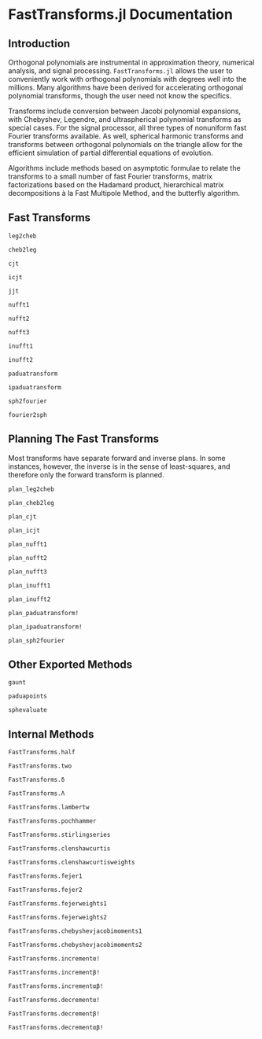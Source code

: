 # FastTransforms.jl Documentation

## Introduction

Orthogonal polynomials are instrumental in approximation theory, numerical analysis, and signal processing. `FastTransforms.jl` allows the user to conveniently work with orthogonal polynomials with degrees well into the millions. Many algorithms have been derived for accelerating orthogonal polynomial transforms, though the user need not know the specifics.

Transforms include conversion between Jacobi polynomial expansions, with Chebyshev, Legendre, and ultraspherical polynomial transforms as special cases. For the signal processor, all three types of nonuniform fast Fourier transforms available. As well, spherical harmonic transforms and transforms between orthogonal polynomials on the triangle allow for the efficient simulation of partial differential equations of evolution.

Algorithms include methods based on asymptotic formulae to relate the transforms to a small number of fast Fourier transforms, matrix factorizations based on the Hadamard product, hierarchical matrix decompositions à la Fast Multipole Method, and the butterfly algorithm.

## Fast Transforms

```@docs
leg2cheb
```

```@docs
cheb2leg
```

```@docs
cjt
```

```@docs
icjt
```

```@docs
jjt
```

```@docs
nufft1
```

```@docs
nufft2
```

```@docs
nufft3
```

```@docs
inufft1
```

```@docs
inufft2
```

```@docs
paduatransform
```

```@docs
ipaduatransform
```

```@docs
sph2fourier
```

```@docs
fourier2sph
```

## Planning The Fast Transforms

Most transforms have separate forward and inverse plans. In some instances, however, the inverse is in the sense of least-squares, and therefore only the forward transform is planned.

```@docs
plan_leg2cheb
```

```@docs
plan_cheb2leg
```

```@docs
plan_cjt
```

```@docs
plan_icjt
```

```@docs
plan_nufft1
```

```@docs
plan_nufft2
```

```@docs
plan_nufft3
```

```@docs
plan_inufft1
```

```@docs
plan_inufft2
```

```@docs
plan_paduatransform!
```

```@docs
plan_ipaduatransform!
```

```@docs
plan_sph2fourier
```

## Other Exported Methods

```@docs
gaunt
```

```@docs
paduapoints
```

```@docs
sphevaluate
```

## Internal Methods

```@docs
FastTransforms.half
```

```@docs
FastTransforms.two
```

```@docs
FastTransforms.δ
```

```@docs
FastTransforms.Λ
```

```@docs
FastTransforms.lambertw
```

```@docs
FastTransforms.pochhammer
```

```@docs
FastTransforms.stirlingseries
```

```@docs
FastTransforms.clenshawcurtis
```

```@docs
FastTransforms.clenshawcurtisweights
```

```@docs
FastTransforms.fejer1
```

```@docs
FastTransforms.fejer2
```

```@docs
FastTransforms.fejerweights1
```

```@docs
FastTransforms.fejerweights2
```

```@docs
FastTransforms.chebyshevjacobimoments1
```

```@docs
FastTransforms.chebyshevjacobimoments2
```

```@docs
FastTransforms.incrementα!
```

```@docs
FastTransforms.incrementβ!
```

```@docs
FastTransforms.incrementαβ!
```

```@docs
FastTransforms.decrementα!
```

```@docs
FastTransforms.decrementβ!
```

```@docs
FastTransforms.decrementαβ!
```
